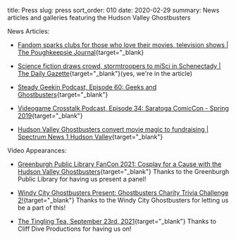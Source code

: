 title: Press
slug: press
sort_order: 010
date: 2020-02-29
summary: News articles and galleries featuring the Hudson Valley Ghostbusters

News Articles:

* [Fandom sparks clubs for those who love their movies, television shows | The Poughkeepsie Journal](https://www.poughkeepsiejournal.com/story/life/2018/06/21/hudson-valley-clubs-generate-fandom/714148002/){target="_blank}

* [Science fiction draws crowd, stormtroopers to miSci in Schenectady | The Daily Gazette](https://dailygazette.com/article/2019/08/10/science-fiction-draws-crowd-to-misci){target="_blank"}(yes, we're in the article)

* [Steady Geekin Podcast, Episode 60: Geeks and Ghostbusters](https://soundcloud.com/user-912529527/steady-geekin-ep-60-geeks-and-ghostbusters){target="_blank"}

* [Videogame Crosstalk Podcast, Episode 34: Saratoga ComicCon - Spring 2019](https://videogamecrosstalk.com/2019/05/02/ep-034-saratoga-comic-con-spring-2019/){target="_blank"}

* [Hudson Valley Ghostbusters convert movie magic to fundraising | Spectrum News 1 Hudson Valley](https://spectrumlocalnews.com/nys/hudson-valley/human-interest/2021/09/26/hudson-valley-ghostbusters-put-the-fun-in-fundraising?fbclid=IwAR1e-NR4H0ZwCCUsGUnIR-wutD8jmgOU9Gk8SOTztn4hrxNElwQTr0J_a98){target="_blank"}

Video Appearances:

* [Greenburgh Public Library FanCon 2021: Cosplay for a Cause with the Hudson Valley Ghostbusters](https://vimeo.com/618378231){target="_blank"} Thanks to the Greenburgh Public Library for having us present a panel!

* [Windy City Ghostbusters Present: Ghostbusters Charity Trivia Challenge 2!](https://www.youtube.com/watch?v=oX4iRXvJxOQ){target="_blank"} Thanks to the Windy City Ghostbusters for letting us be a part of this!

* [The Tingling Tea, September 23rd, 2021](https://www.youtube.com/watch?v=0ioJXNrvq7k){target="_blank"} Thanks to Cliff Dive Productions for having us on!
